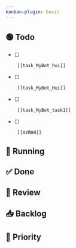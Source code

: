 ```yaml
---
kanban-plugin: basic 
---
```


## 🟢 Todo
- [ ]      [[task_MyBot_hui]]
- [ ]      [[task_MyBot_Hui]]
- [ ]      [[task_MyBot_task1]]
- [ ]      [[ХУЙНЯ]]


## 🏃 Running


## ✅ Done


## 🔄 Review


## 📥 Backlog


## 🚀 Priority


